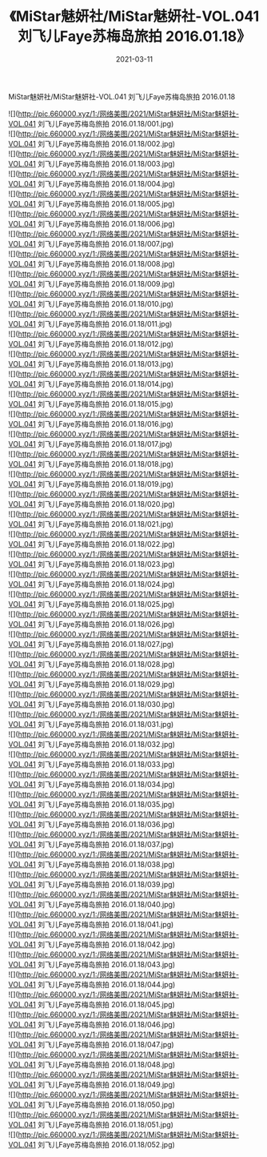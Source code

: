 ﻿---
layout: post
title:  《MiStar魅妍社/MiStar魅妍社-VOL.041 刘飞儿Faye苏梅岛旅拍 2016.01.18》
date:   2021-03-11
img: http://pic.660000.xyz/1:/网络美图/2021/MiStar魅妍社/MiStar魅妍社-VOL.041 刘飞儿Faye苏梅岛旅拍 2016.01.18/000.jpg
categories: [美女, 清纯, 唯美]
---

MiStar魅妍社/MiStar魅妍社-VOL.041 刘飞儿Faye苏梅岛旅拍 2016.01.18

 ![](http://pic.660000.xyz/1:/网络美图/2021/MiStar魅妍社/MiStar魅妍社-VOL.041 刘飞儿Faye苏梅岛旅拍 2016.01.18/001.jpg) <br>![](http://pic.660000.xyz/1:/网络美图/2021/MiStar魅妍社/MiStar魅妍社-VOL.041 刘飞儿Faye苏梅岛旅拍 2016.01.18/002.jpg) <br>![](http://pic.660000.xyz/1:/网络美图/2021/MiStar魅妍社/MiStar魅妍社-VOL.041 刘飞儿Faye苏梅岛旅拍 2016.01.18/003.jpg) <br>![](http://pic.660000.xyz/1:/网络美图/2021/MiStar魅妍社/MiStar魅妍社-VOL.041 刘飞儿Faye苏梅岛旅拍 2016.01.18/004.jpg) <br>![](http://pic.660000.xyz/1:/网络美图/2021/MiStar魅妍社/MiStar魅妍社-VOL.041 刘飞儿Faye苏梅岛旅拍 2016.01.18/005.jpg) <br>![](http://pic.660000.xyz/1:/网络美图/2021/MiStar魅妍社/MiStar魅妍社-VOL.041 刘飞儿Faye苏梅岛旅拍 2016.01.18/006.jpg) <br>![](http://pic.660000.xyz/1:/网络美图/2021/MiStar魅妍社/MiStar魅妍社-VOL.041 刘飞儿Faye苏梅岛旅拍 2016.01.18/007.jpg) <br>![](http://pic.660000.xyz/1:/网络美图/2021/MiStar魅妍社/MiStar魅妍社-VOL.041 刘飞儿Faye苏梅岛旅拍 2016.01.18/008.jpg) <br>![](http://pic.660000.xyz/1:/网络美图/2021/MiStar魅妍社/MiStar魅妍社-VOL.041 刘飞儿Faye苏梅岛旅拍 2016.01.18/009.jpg) <br>![](http://pic.660000.xyz/1:/网络美图/2021/MiStar魅妍社/MiStar魅妍社-VOL.041 刘飞儿Faye苏梅岛旅拍 2016.01.18/010.jpg) <br>![](http://pic.660000.xyz/1:/网络美图/2021/MiStar魅妍社/MiStar魅妍社-VOL.041 刘飞儿Faye苏梅岛旅拍 2016.01.18/011.jpg) <br>![](http://pic.660000.xyz/1:/网络美图/2021/MiStar魅妍社/MiStar魅妍社-VOL.041 刘飞儿Faye苏梅岛旅拍 2016.01.18/012.jpg) <br>![](http://pic.660000.xyz/1:/网络美图/2021/MiStar魅妍社/MiStar魅妍社-VOL.041 刘飞儿Faye苏梅岛旅拍 2016.01.18/013.jpg) <br>![](http://pic.660000.xyz/1:/网络美图/2021/MiStar魅妍社/MiStar魅妍社-VOL.041 刘飞儿Faye苏梅岛旅拍 2016.01.18/014.jpg) <br>![](http://pic.660000.xyz/1:/网络美图/2021/MiStar魅妍社/MiStar魅妍社-VOL.041 刘飞儿Faye苏梅岛旅拍 2016.01.18/015.jpg) <br>![](http://pic.660000.xyz/1:/网络美图/2021/MiStar魅妍社/MiStar魅妍社-VOL.041 刘飞儿Faye苏梅岛旅拍 2016.01.18/016.jpg) <br>![](http://pic.660000.xyz/1:/网络美图/2021/MiStar魅妍社/MiStar魅妍社-VOL.041 刘飞儿Faye苏梅岛旅拍 2016.01.18/017.jpg) <br>![](http://pic.660000.xyz/1:/网络美图/2021/MiStar魅妍社/MiStar魅妍社-VOL.041 刘飞儿Faye苏梅岛旅拍 2016.01.18/018.jpg) <br>![](http://pic.660000.xyz/1:/网络美图/2021/MiStar魅妍社/MiStar魅妍社-VOL.041 刘飞儿Faye苏梅岛旅拍 2016.01.18/019.jpg) <br>![](http://pic.660000.xyz/1:/网络美图/2021/MiStar魅妍社/MiStar魅妍社-VOL.041 刘飞儿Faye苏梅岛旅拍 2016.01.18/020.jpg) <br>![](http://pic.660000.xyz/1:/网络美图/2021/MiStar魅妍社/MiStar魅妍社-VOL.041 刘飞儿Faye苏梅岛旅拍 2016.01.18/021.jpg) <br>![](http://pic.660000.xyz/1:/网络美图/2021/MiStar魅妍社/MiStar魅妍社-VOL.041 刘飞儿Faye苏梅岛旅拍 2016.01.18/022.jpg) <br>![](http://pic.660000.xyz/1:/网络美图/2021/MiStar魅妍社/MiStar魅妍社-VOL.041 刘飞儿Faye苏梅岛旅拍 2016.01.18/023.jpg) <br>![](http://pic.660000.xyz/1:/网络美图/2021/MiStar魅妍社/MiStar魅妍社-VOL.041 刘飞儿Faye苏梅岛旅拍 2016.01.18/024.jpg) <br>![](http://pic.660000.xyz/1:/网络美图/2021/MiStar魅妍社/MiStar魅妍社-VOL.041 刘飞儿Faye苏梅岛旅拍 2016.01.18/025.jpg) <br>![](http://pic.660000.xyz/1:/网络美图/2021/MiStar魅妍社/MiStar魅妍社-VOL.041 刘飞儿Faye苏梅岛旅拍 2016.01.18/026.jpg) <br>![](http://pic.660000.xyz/1:/网络美图/2021/MiStar魅妍社/MiStar魅妍社-VOL.041 刘飞儿Faye苏梅岛旅拍 2016.01.18/027.jpg) <br>![](http://pic.660000.xyz/1:/网络美图/2021/MiStar魅妍社/MiStar魅妍社-VOL.041 刘飞儿Faye苏梅岛旅拍 2016.01.18/028.jpg) <br>![](http://pic.660000.xyz/1:/网络美图/2021/MiStar魅妍社/MiStar魅妍社-VOL.041 刘飞儿Faye苏梅岛旅拍 2016.01.18/029.jpg) <br>![](http://pic.660000.xyz/1:/网络美图/2021/MiStar魅妍社/MiStar魅妍社-VOL.041 刘飞儿Faye苏梅岛旅拍 2016.01.18/030.jpg) <br>![](http://pic.660000.xyz/1:/网络美图/2021/MiStar魅妍社/MiStar魅妍社-VOL.041 刘飞儿Faye苏梅岛旅拍 2016.01.18/031.jpg) <br>![](http://pic.660000.xyz/1:/网络美图/2021/MiStar魅妍社/MiStar魅妍社-VOL.041 刘飞儿Faye苏梅岛旅拍 2016.01.18/032.jpg) <br>![](http://pic.660000.xyz/1:/网络美图/2021/MiStar魅妍社/MiStar魅妍社-VOL.041 刘飞儿Faye苏梅岛旅拍 2016.01.18/033.jpg) <br>![](http://pic.660000.xyz/1:/网络美图/2021/MiStar魅妍社/MiStar魅妍社-VOL.041 刘飞儿Faye苏梅岛旅拍 2016.01.18/034.jpg) <br>![](http://pic.660000.xyz/1:/网络美图/2021/MiStar魅妍社/MiStar魅妍社-VOL.041 刘飞儿Faye苏梅岛旅拍 2016.01.18/035.jpg) <br>![](http://pic.660000.xyz/1:/网络美图/2021/MiStar魅妍社/MiStar魅妍社-VOL.041 刘飞儿Faye苏梅岛旅拍 2016.01.18/036.jpg) <br>![](http://pic.660000.xyz/1:/网络美图/2021/MiStar魅妍社/MiStar魅妍社-VOL.041 刘飞儿Faye苏梅岛旅拍 2016.01.18/037.jpg) <br>![](http://pic.660000.xyz/1:/网络美图/2021/MiStar魅妍社/MiStar魅妍社-VOL.041 刘飞儿Faye苏梅岛旅拍 2016.01.18/038.jpg) <br>![](http://pic.660000.xyz/1:/网络美图/2021/MiStar魅妍社/MiStar魅妍社-VOL.041 刘飞儿Faye苏梅岛旅拍 2016.01.18/039.jpg) <br>![](http://pic.660000.xyz/1:/网络美图/2021/MiStar魅妍社/MiStar魅妍社-VOL.041 刘飞儿Faye苏梅岛旅拍 2016.01.18/040.jpg) <br>![](http://pic.660000.xyz/1:/网络美图/2021/MiStar魅妍社/MiStar魅妍社-VOL.041 刘飞儿Faye苏梅岛旅拍 2016.01.18/041.jpg) <br>![](http://pic.660000.xyz/1:/网络美图/2021/MiStar魅妍社/MiStar魅妍社-VOL.041 刘飞儿Faye苏梅岛旅拍 2016.01.18/042.jpg) <br>![](http://pic.660000.xyz/1:/网络美图/2021/MiStar魅妍社/MiStar魅妍社-VOL.041 刘飞儿Faye苏梅岛旅拍 2016.01.18/043.jpg) <br>![](http://pic.660000.xyz/1:/网络美图/2021/MiStar魅妍社/MiStar魅妍社-VOL.041 刘飞儿Faye苏梅岛旅拍 2016.01.18/044.jpg) <br>![](http://pic.660000.xyz/1:/网络美图/2021/MiStar魅妍社/MiStar魅妍社-VOL.041 刘飞儿Faye苏梅岛旅拍 2016.01.18/045.jpg) <br>![](http://pic.660000.xyz/1:/网络美图/2021/MiStar魅妍社/MiStar魅妍社-VOL.041 刘飞儿Faye苏梅岛旅拍 2016.01.18/046.jpg) <br>![](http://pic.660000.xyz/1:/网络美图/2021/MiStar魅妍社/MiStar魅妍社-VOL.041 刘飞儿Faye苏梅岛旅拍 2016.01.18/047.jpg) <br>![](http://pic.660000.xyz/1:/网络美图/2021/MiStar魅妍社/MiStar魅妍社-VOL.041 刘飞儿Faye苏梅岛旅拍 2016.01.18/048.jpg) <br>![](http://pic.660000.xyz/1:/网络美图/2021/MiStar魅妍社/MiStar魅妍社-VOL.041 刘飞儿Faye苏梅岛旅拍 2016.01.18/049.jpg) <br>![](http://pic.660000.xyz/1:/网络美图/2021/MiStar魅妍社/MiStar魅妍社-VOL.041 刘飞儿Faye苏梅岛旅拍 2016.01.18/050.jpg) <br>![](http://pic.660000.xyz/1:/网络美图/2021/MiStar魅妍社/MiStar魅妍社-VOL.041 刘飞儿Faye苏梅岛旅拍 2016.01.18/051.jpg) <br>![](http://pic.660000.xyz/1:/网络美图/2021/MiStar魅妍社/MiStar魅妍社-VOL.041 刘飞儿Faye苏梅岛旅拍 2016.01.18/052.jpg) <br>